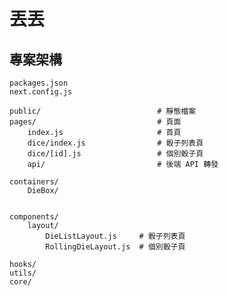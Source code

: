 # 丟丟


## 專案架構

    packages.json
    next.config.js

    public/                          # 靜態檔案
    pages/                           # 頁面
        index.js                     # 首頁
        dice/index.js                # 骰子列表頁
        dice/[id].js                 # 個別骰子頁
        api/                         # 後端 API 轉發

    containers/
        DieBox/
    

    components/
        layout/
            DieListLayout.js     # 骰子列表頁
            RollingDieLayout.js  # 個別骰子頁
                    
    hooks/
    utils/
    core/
